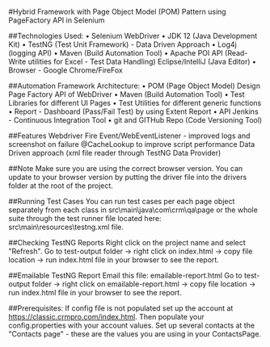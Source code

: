 #Hybrid Framework with Page Object Model (POM) Pattern using PageFactory API in Selenium

##Technologies Used: 
• Selenium WebDriver 
• JDK 12 (Java Development Kit) 
• TestNG (Test Unit Framework) - Data Driven Approach
• Log4j (logging API) 
• Maven (Build Automation Tool) 
• Apache POI API (Read-Write utilities for Excel - Test Data Handling) Eclipse/IntelliJ (Java Editor) 
• Browser - Google Chrome/FireFox

##Automation Framework Architecture: 
• POM (Page Object Model) Design Page Factory API of WebDriver 
• Maven (Build Automation Tool) 
• Test Libraries for different UI Pages 
• Test Utilities for different generic functions 
• Report - Dashboard (Pass/Fail Test) by using Extent Report 
• API Jenkins - Continuous Integration Tool 
• git and GITHub Repo (Code Versioning Tool)

##Features
Webdriver Fire Event/WebEventListener - improved logs and screenshot on failure
@CacheLookup to improve script performance
Data Driven approach (xml file reader through TestNG Data Provider)

##Note
Make sure you are using the correct browser version.
You can update to your browser version by putting the driver file into the drivers folder at the root of the project.

##Running Test Cases
You can run test cases per each page object separately from each class in src\main\java\com\crm\qa\page or the whole suite through the test runner file located here: src\main\resources\testng.xml file.

##Checking TestNG Reports
Right click on the project name and select "Refresh".
Go to test-output folder -> right click on index.html -> copy file location -> run index.html file in your browser to see the report.

##Emailable TestNG Report
Email this file: emailable-report.html
Go to test-output folder -> right click on emailable-report.html -> copy file location -> run index.html file in your browser to see the report.

##Prerequisites: 
If config file is not populated
set up the account at https://classic.crmpro.com/index.html. Then populate your config.properties with your account values. Set up several contacts at the "Contacts page" - these are the values you are using in your ContactsPage.
